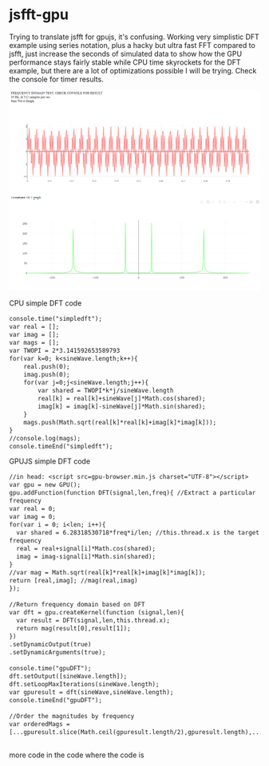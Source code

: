 # jsfft-gpu
 Trying to translate jsfft for gpujs, it's confusing. Working very simplistic DFT example using series notation, plus a hacky but ultra fast FFT compared to jsfft, just increase the seconds of simulated data to show how the GPU performance stays fairly stable while CPU time skyrockets for the DFT example, but there are a lot of optimizations possible I will be trying. Check the console for timer results.

![fftsnip](fftsnip.PNG)


CPU simple DFT code
```
console.time("simpledft");
var real = [];
var imag = [];
var mags = [];
var TWOPI = 2*3.141592653589793
for(var k=0; k<sineWave.length;k++){
    real.push(0);
    imag.push(0);
    for(var j=0;j<sineWave.length;j++){
        var shared = TWOPI*k*j/sineWave.length
        real[k] = real[k]+sineWave[j]*Math.cos(shared);
        imag[k] = imag[k]-sineWave[j]*Math.sin(shared);
    }
    mags.push(Math.sqrt(real[k]*real[k]+imag[k]*imag[k]));
}
//console.log(mags);
console.timeEnd("simpledft");
```

GPUJS simple DFT code
```
//in head: <script src=gpu-browser.min.js charset="UTF-8"></script>
var gpu = new GPU();
gpu.addFunction(function DFT(signal,len,freq){ //Extract a particular frequency
var real = 0;
var imag = 0;
for(var i = 0; i<len; i++){
  var shared = 6.28318530718*freq*i/len; //this.thread.x is the target frequency
  real = real+signal[i]*Math.cos(shared);
  imag = imag-signal[i]*Math.sin(shared);
}
//var mag = Math.sqrt(real[k]*real[k]+imag[k]*imag[k]);
return [real,imag]; //mag(real,imag)
});

//Return frequency domain based on DFT
var dft = gpu.createKernel(function (signal,len){
  var result = DFT(signal,len,this.thread.x);
  return mag(result[0],result[1]);
})
.setDynamicOutput(true)
.setDynamicArguments(true);
      
console.time("gpuDFT");
dft.setOutput([sineWave.length]);
dft.setLoopMaxIterations(sineWave.length);
var gpuresult = dft(sineWave,sineWave.length);
console.timeEnd("gpuDFT");

//Order the magnitudes by frequency
var orderedMags = [...gpuresult.slice(Math.ceil(gpuresult.length/2),gpuresult.length),...gpuresult.slice(0,Math.ceil(gpuresult.length/2))];
       
```
more code in the code where the code is
           
